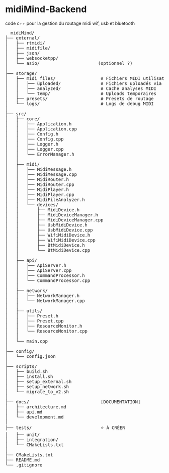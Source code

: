 # midiMind-Backend
code c++ pour la gestion du routage midi wif, usb et bluetooth


<pre>
  midiMind/
├── external/                       
│   ├── rtmidi/
│   ├── midifile/
│   ├── json/
│   ├── websocketpp/
│   └── asio/                      (optionnel ?)
│
├── storage/                        
│   ├── midi_files/                 # Fichiers MIDI utilisateur
│   │   ├── uploaded/               # Fichiers uploadés via API
│   │   ├── analyzed/               # Cache analyses MIDI
│   │   └── temp/                   # Uploads temporaires
│   ├── presets/                    # Presets de routage
│   └── logs/                       # Logs de debug MIDI 
│
├── src/                            
│   ├── core/                       
│   │   ├── Application.h
│   │   ├── Application.cpp
│   │   ├── Config.h               
│   │   ├── Config.cpp             
│   │   ├── Logger.h               
│   │   ├── Logger.cpp
│   │   └── ErrorManager.h
│   │
│   ├── midi/                       
│   │   ├── MidiMessage.h
│   │   ├── MidiMessage.cpp
│   │   ├── MidiRouter.h           
│   │   ├── MidiRouter.cpp         
│   │   ├── MidiPlayer.h
│   │   ├── MidiPlayer.cpp
│   │   ├── MidiFileAnalyzer.h
│   │   └── devices/               
│   │       ├── MidiDevice.h
│   │       ├── MidiDeviceManager.h
│   │       ├── MidiDeviceManager.cpp
│   │       ├── UsbMidiDevice.h
│   │       ├── UsbMidiDevice.cpp  
│   │       ├── WifiMidiDevice.h
│   │       ├── WifiMidiDevice.cpp
│   │       ├── BtMidiDevice.h
│   │       └── BtMidiDevice.cpp   
│   │
│   ├── api/                        
│   │   ├── ApiServer.h            
│   │   ├── ApiServer.cpp          
│   │   ├── CommandProcessor.h     
│   │   └── CommandProcessor.cpp   
│   │
│   ├── network/                    
│   │   ├── NetworkManager.h
│   │   └── NetworkManager.cpp
│   │
│   ├── utils/                     
│   │   ├── Preset.h
│   │   ├── Preset.cpp
│   │   ├── ResourceMonitor.h
│   │   └── ResourceMonitor.cpp
│   │
│   └── main.cpp                    
│
├── config/                         
│   └── config.json                 
│
├── scripts/                        
│   ├── build.sh                  
│   ├── install.sh                  
│   ├── setup_external.sh          
│   ├── setup_network.sh            
│   └── migrate_to_v2.sh          
│
├── docs/                           [DOCUMENTATION]
│   ├── architecture.md
│   ├── api.md
│   └── development.md
│
├── tests/                          ⭐ À CRÉER
│   ├── unit/
│   ├── integration/
│   └── CMakeLists.txt
│
├── CMakeLists.txt                  
├── README.md                       
└── .gitignore                     
</pre>

